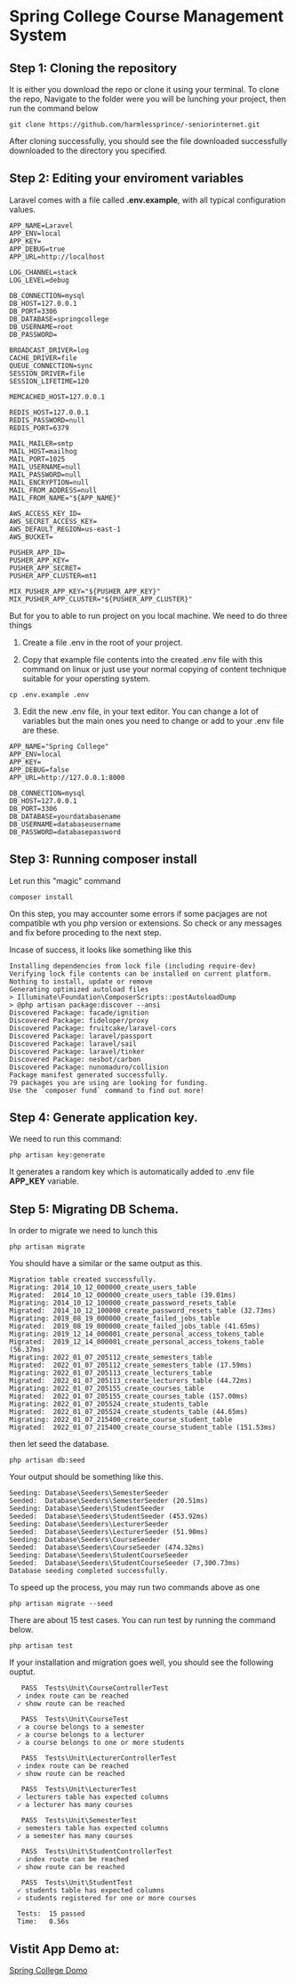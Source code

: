 # Spring College Course Management System

## Step 1: Cloning the repository

It is either you download the repo or clone it using your terminal. To clone the repo,
Navigate to the folder were you will be lunching your project, then run the command below 

```
git clone https://github.com/harmlessprince/-seniorinternet.git
```

After cloning successfully, you should see the file downloaded successfully downloaded to the directory you specified. 

## Step 2: Editing your enviroment variables
Laravel comes with a file called **.env.example**, with all typical configuration values.

```
APP_NAME=Laravel
APP_ENV=local
APP_KEY=
APP_DEBUG=true
APP_URL=http://localhost

LOG_CHANNEL=stack
LOG_LEVEL=debug

DB_CONNECTION=mysql
DB_HOST=127.0.0.1
DB_PORT=3306
DB_DATABASE=springcollege
DB_USERNAME=root
DB_PASSWORD=

BROADCAST_DRIVER=log
CACHE_DRIVER=file
QUEUE_CONNECTION=sync
SESSION_DRIVER=file
SESSION_LIFETIME=120

MEMCACHED_HOST=127.0.0.1

REDIS_HOST=127.0.0.1
REDIS_PASSWORD=null
REDIS_PORT=6379

MAIL_MAILER=smtp
MAIL_HOST=mailhog
MAIL_PORT=1025
MAIL_USERNAME=null
MAIL_PASSWORD=null
MAIL_ENCRYPTION=null
MAIL_FROM_ADDRESS=null
MAIL_FROM_NAME="${APP_NAME}"

AWS_ACCESS_KEY_ID=
AWS_SECRET_ACCESS_KEY=
AWS_DEFAULT_REGION=us-east-1
AWS_BUCKET=

PUSHER_APP_ID=
PUSHER_APP_KEY=
PUSHER_APP_SECRET=
PUSHER_APP_CLUSTER=mt1

MIX_PUSHER_APP_KEY="${PUSHER_APP_KEY}"
MIX_PUSHER_APP_CLUSTER="${PUSHER_APP_CLUSTER}"

```
But for you to able to run project on you local machine. We need to do three things

 1.  Create a file .env in the root of your project.

 2. Copy that example file contents into the created .env file with this command on linux or just use your normal copying of content technique suitable for your opersting system.
 ```
 cp .env.example .env
 ```
3. Edit the new .env file, in your text editor. You can change a lot of variables  but the main ones you need to change or add to your .env file are these.

```
APP_NAME="Spring College"
APP_ENV=local
APP_KEY=
APP_DEBUG=false
APP_URL=http://127.0.0.1:8000

DB_CONNECTION=mysql
DB_HOST=127.0.0.1
DB_PORT=3306
DB_DATABASE=yourdatabasename
DB_USERNAME=databaseusername
DB_PASSWORD=databasepassword
```

## Step 3: Running composer install
Let run this "magic" command 
```
composer install
```
On this step, you may accounter some errors if some pacjages are not compatible wth you php version or extensions. So check or any messages and fix before proceding to the next step.

Incase of success, it looks like something like this

```
Installing dependencies from lock file (including require-dev)
Verifying lock file contents can be installed on current platform.
Nothing to install, update or remove
Generating optimized autoload files
> Illuminate\Foundation\ComposerScripts::postAutoloadDump
> @php artisan package:discover --ansi
Discovered Package: facade/ignition
Discovered Package: fideloper/proxy
Discovered Package: fruitcake/laravel-cors
Discovered Package: laravel/passport
Discovered Package: laravel/sail
Discovered Package: laravel/tinker
Discovered Package: nesbot/carbon
Discovered Package: nunomaduro/collision
Package manifest generated successfully.
79 packages you are using are looking for funding.
Use the `composer fund` command to find out more!

```

## Step 4: Generate application key.
We need to run this command: 
```
php artisan key:generate
```
It generates a random key which is automatically added to .env file **APP_KEY** variable.

## Step 5: Migrating DB Schema.
In order to migrate we need to lunch this

```
php artisan migrate
```
You should have a similar or the same output as this.

```
Migration table created successfully.
Migrating: 2014_10_12_000000_create_users_table
Migrated:  2014_10_12_000000_create_users_table (39.01ms)
Migrating: 2014_10_12_100000_create_password_resets_table
Migrated:  2014_10_12_100000_create_password_resets_table (32.73ms)
Migrating: 2019_08_19_000000_create_failed_jobs_table
Migrated:  2019_08_19_000000_create_failed_jobs_table (41.65ms)
Migrating: 2019_12_14_000001_create_personal_access_tokens_table
Migrated:  2019_12_14_000001_create_personal_access_tokens_table (56.37ms)
Migrating: 2022_01_07_205112_create_semesters_table
Migrated:  2022_01_07_205112_create_semesters_table (17.59ms)
Migrating: 2022_01_07_205113_create_lecturers_table
Migrated:  2022_01_07_205113_create_lecturers_table (44.72ms)
Migrating: 2022_01_07_205155_create_courses_table
Migrated:  2022_01_07_205155_create_courses_table (157.00ms)
Migrating: 2022_01_07_205524_create_students_table
Migrated:  2022_01_07_205524_create_students_table (44.65ms)
Migrating: 2022_01_07_215400_create_course_student_table
Migrated:  2022_01_07_215400_create_course_student_table (151.53ms)

```

then let seed the database.
```
php artisan db:seed
```
Your output should be something like this.
```
Seeding: Database\Seeders\SemesterSeeder
Seeded:  Database\Seeders\SemesterSeeder (20.51ms)
Seeding: Database\Seeders\StudentSeeder
Seeded:  Database\Seeders\StudentSeeder (453.92ms)
Seeding: Database\Seeders\LecturerSeeder
Seeded:  Database\Seeders\LecturerSeeder (51.90ms)
Seeding: Database\Seeders\CourseSeeder
Seeded:  Database\Seeders\CourseSeeder (474.32ms)
Seeding: Database\Seeders\StudentCourseSeeder
Seeded:  Database\Seeders\StudentCourseSeeder (7,300.73ms)
Database seeding completed successfully.

```
To speed up the process, you may run two commands above as one

```
php artisan migrate --seed
```
There are about 15 test cases.  You can run test by running the command below.

```
php artisan test
```
If your installation and migration goes well, you should see the following ouptut.

```
   PASS  Tests\Unit\CourseControllerTest
  ✓ index route can be reached
  ✓ show route can be reached

   PASS  Tests\Unit\CourseTest
  ✓ a course belongs to a semester
  ✓ a course belongs to a lecturer
  ✓ a course belongs to one or more students

   PASS  Tests\Unit\LecturerControllerTest
  ✓ index route can be reached
  ✓ show route can be reached

   PASS  Tests\Unit\LecturerTest
  ✓ lecturers table has expected columns
  ✓ a lecturer has many courses

   PASS  Tests\Unit\SemesterTest
  ✓ semesters table has expected columns
  ✓ a semester has many courses

   PASS  Tests\Unit\StudentControllerTest
  ✓ index route can be reached
  ✓ show route can be reached

   PASS  Tests\Unit\StudentTest
  ✓ students table has expected columns
  ✓ students registered for one or more courses

  Tests:  15 passed
  Time:   0.56s

```

## Vistit App Demo at:

[Spring College Domo](https://seniorspringcollege.herokuapp.com/ "Spring College Domo")

